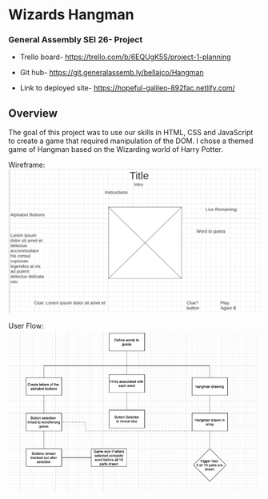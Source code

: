 # Wizards Hangman

### General Assembly SEI 26- Project

* Trello board- https://trello.com/b/6EQUgK5S/project-1-planning

* Git hub- https://git.generalassemb.ly/bellajco/Hangman

* Link to deployed site- https://hopeful-galileo-892fac.netlify.com/

## Overview

The goal of this project was to use our skills in HTML, CSS and JavaScript to create a game that required manipulation of the DOM. I chose a themed game of Hangman based on the Wizarding world of Harry Potter. 

Wireframe:
![alt text](wireframe.jpg)

User Flow:
![alt text](userexp.jpg)

